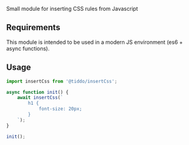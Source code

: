 Small module for inserting CSS rules from Javascript

## Requirements
This module is intended to be used in a modern JS environment (es6 + async functions). 

## Usage
```javascript
import insertCss from '@tiddo/insertCss';

async function init() {
	await insertCss(`
		h1 {
			font-size: 20px;
		}
	`);
}

init();
```

